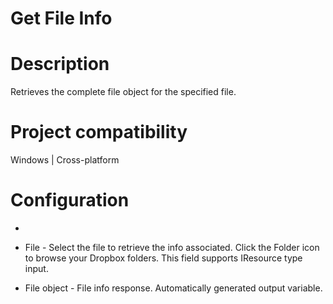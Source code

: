 ﻿# Get File Info

# Description

Retrieves the complete file object for the specified file.

# Project compatibility

Windows | Cross-platform

# Configuration

* 
* File - Select the file to retrieve the info associated. Click the Folder icon to browse your Dropbox folders. This field supports IResource type input.









* File object - File info response. Automatically generated output variable.
